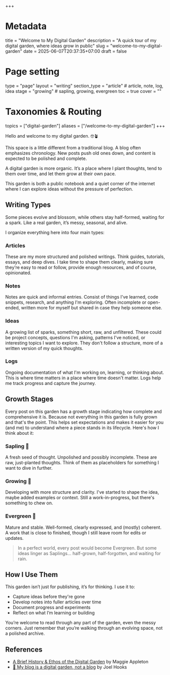 +++
# Metadata
title = "Welcome to My Digital Garden"
description = "A quick tour of my digital garden, where ideas grow in public" 
slug = "welcome-to-my-digital-garden"
date = 2025-06-07T20:37:35+07:00
draft = false

# Page setting
type = "page"
layout = "writing"
section_type = "article" # article, note, log, idea
stage = "growing" # sapling, growing, evergreen
toc = true
cover = ""

# Taxonomies & Routing
topics = ["digital-garden"]
aliases = ["/welcome-to-my-digital-garden"]
+++

Hello and welcome to my digital garden. 🤓🪴

This space is a little different from a traditional blog. A blog often emphasizes chronology.
New posts push old ones down, and content is expected to be polished and complete.

A digital garden is more organic. It’s a place where I plant thoughts, tend to them over time, and let them grow at their own pace.

This garden is both a public notebook and a quiet corner of the internet where I can explore ideas without the pressure of perfection.

## Writing Types

Some pieces evolve and blossom, while others stay half-formed, waiting for a spark. Like a real garden, it’s messy, seasonal, and alive.

I organize everything here into four main types:

### Articles

These are my more structured and polished writings. Think guides, tutorials, essays, and deep dives. I take time to shape them clearly, making sure they’re easy to read or follow, provide enough resources, and of course, opinionated.

### Notes

Notes are quick and informal entries. Consist of things I've learned, code snippets, research, and anything I'm exploring. Often incomplete or open-ended, written more for myself but shared in case they help someone else.

### Ideas

A growing list of sparks, something short, raw, and unfiltered. These could be project concepts, questions I'm asking, patterns I've noticed, or interesting topics I want to explore. They don't follow a structure, more of a written version of my quick thoughts.

### Logs

Ongoing documentation of what I'm working on, learning, or thinking about. This is where time matters in a place where time doesn't matter. Logs help me track progress and capture the journey.

## Growth Stages

Every post on this garden has a growth stage indicating how complete and comprehensive it is. Because not everything in this garden is fully grown and that's the point. This helps set expectations and makes it easier for you (and me) to understand where a piece stands in its lifecycle. Here's how I think about it:

### Sapling 🌱

A fresh seed of thought. Unpolished and possibly incomplete. These are raw, just-planted thoughts. Think of them as placeholders for something I want to dive in further.

### Growing 🌿

Developing with more structure and clarity. I've started to shape the idea, maybe added examples or context. Still a work-in-progress, but there's something to chew on.

### Evergreen 🌳

Mature and stable. Well-formed, clearly expressed, and (mostly) coherent. A work that is close to finished, though I still leave room for edits or updates.

> In a perfect world, every post would become Evergreen. But some ideas linger as Saplings... half-grown, half-forgotten, and waiting for rain.

## How I Use Them

This garden isn’t just for publishing, it’s for thinking. I use it to:

- Capture ideas before they're gone
- Develop notes into fuller articles over time
- Document progress and experiments
- Reflect on what I’m learning or building

You’re welcome to read through any part of the garden, even the messy corners. Just remember that you’re walking through an evolving space, not a polished archive.

## References

- [A Brief History & Ethos of the Digital Garden](https://maggieappleton.com/garden-history) by Maggie Appleton
- [🌱 My blog is a digital garden, not a blog](https://joelhooks.com/digital-garden) by Joel Hooks
